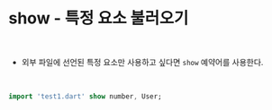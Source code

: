 # show - 특정 요소 불러오기
<br>

- 외부 파일에 선언된 특정 요소만 사용하고 싶다면 `show` 예약어를 사용한다.

<br>

```dart
import 'test1.dart' show number, User;
```